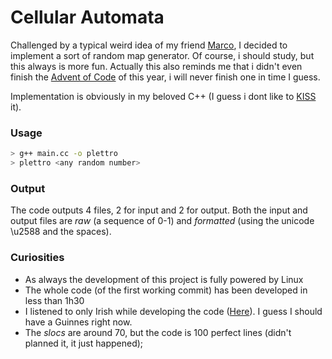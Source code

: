 # Cellular Automata

Challenged by a typical weird idea of my friend [Marco](https://github.com/marco-zani), I decided to implement a sort of random map generator. 
Of course, i should study, but this always is more fun. Actually this also reminds me that i didn't even finish the [Advent of Code](https://adventofcode.com/) of this year, i will never finish one in time I guess. 

Implementation is obviously in my beloved C++ (I guess i dont like to [KISS](https://en.wikipedia.org/wiki/KISS_principle) it).

### Usage

``` sh
> g++ main.cc -o plettro
> plettro <any random number>
```

### Output
The code outputs 4 files, 2 for input and 2 for output.
Both the input and output files are *raw* (a sequence of 0-1) and *formatted* (using the unicode \u2588 and the spaces).

### Curiosities
- As always the development of this project is fully powered by Linux
- The whole code (of the first working commit) has been developed in less than 1h30
- I listened to only Irish while developing the code ([Here](https://open.spotify.com/playlist/6SWC6SqLDNF2DKl0Ld3Can?si=KShMl-lESliOpx_sIwxfiA)). I guess I should have a Guinnes right now.
- The *slocs* are around 70, but the code is 100 perfect lines (didn't planned it, it just happened); 
